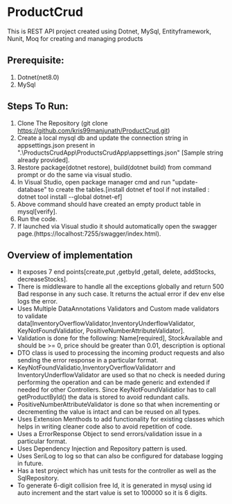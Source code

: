 # ProductCrud
This is REST API project created using Dotnet, MySql, Entityframework, Nunit, Moq for creating and managing products

## Prerequisite:
1) Dotnet(net8.0)
2) MySql

## Steps To Run:
1) Clone The Repository (git clone https://github.com/kris99manjunath/ProductCrud.git)
2) Create a local mysql db and update the connection string in appsettings.json present in ".\ProductsCrudApp\ProductsCrudApp\appsettings.json" [Sample string already provided].
3) Restore package(dotnet restore), build(dotnet build) from command prompt or do the same via visual studio.
4) In Visual Studio, open package manager cmd and run "update-database" to create the tables.[install dotnet ef tool if not installed : dotnet tool install --global dotnet-ef]
5) Above command should have created an empty product table in mysql[verify].
6) Run the code.
7) If launched via Visual studio it should automatically open the swagger page.(https://localhost:7255/swagger/index.html).

## Overview of implementation

<ul> 
  <li> It exposes 7 end points[create,put ,getbyId ,getall, delete, addStocks, decreaseStocks]. </li>
  <li> There is middleware to handle all the exceptions globally and return 500 Bad response in any such case. It returns the actual error if dev env else logs the error. </li>
  <li> Uses Multiple DataAnnotations Validators and Custom made validators to  validate data[InventoryOverflowValidator,InventoryUnderflowValidator, KeyNotFoundValidatior, PositiveNumberAttributeValidator]. </li>
  <li> Validation is done for the following: Name[required], StockAvailable and should be >= 0, price should be greater than 0.01, description is optional </li>
  <li> DTO class is used to processing the incoming product requests and also sending the error response in a particular format. </li>
  <li> KeyNotFoundValidatio,InventoryOverflowValidatorr and InventoryUnderflowValidator are used so that no check is needed during performing the operation and can be made generic and extended if needed for other Controllers. Since KeyNotFoundValidatior has to call getProductById() the data is stored to avoid redundant calls. </li>
  <li> PositiveNumberAttributeValidator is done so that when incrementing or decrementing the value is intact and can be reused on all types. </li>
  <li> Uses Extension Menthods to add functionality for existing classes which helps in writing cleaner code also to avoid repetition of code. </li>
  <li> Uses a ErrorResponse Object to send errors/validation issue in a particular format. </li>
  <li> Uses Dependency Injection and Repository pattern is used. </li>
  <li> Uses SeriLog to log so that can also be configured for database logging in future. </li>
  <li> Has a test project which has unit tests for the controller as well as the SqlRepository. </li>
  <li> To generate 6-digit collision free Id, it is generated in mysql using id auto increment and the start value is set to 100000 so it is 6 digits. </li>
</ul>
